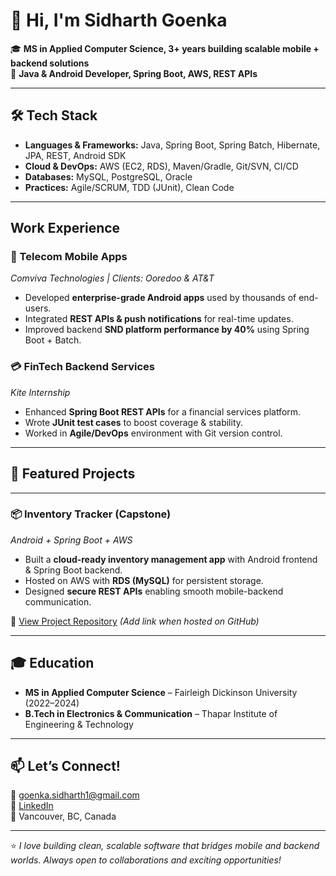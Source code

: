 # 👋 Hi, I'm Sidharth Goenka  

🎓 **MS in Applied Computer Science, 3+ years building scalable mobile + backend solutions**  
🚀 **Java & Android Developer, Spring Boot, AWS, REST APIs**  

---

## 🛠️ Tech Stack  
- **Languages & Frameworks:** Java, Spring Boot, Spring Batch, Hibernate, JPA, REST, Android SDK  
- **Cloud & DevOps:** AWS (EC2, RDS), Maven/Gradle, Git/SVN, CI/CD  
- **Databases:** MySQL, PostgreSQL, Oracle  
- **Practices:** Agile/SCRUM, TDD (JUnit), Clean Code  

---
## Work Experience
### 📲 Telecom Mobile Apps  
*Comviva Technologies | Clients: Ooredoo & AT&T*  
- Developed **enterprise-grade Android apps** used by thousands of end-users.  
- Integrated **REST APIs & push notifications** for real-time updates.  
- Improved backend **SND platform performance by 40%** using Spring Boot + Batch.  

### 💳 FinTech Backend Services  
*Kite Internship*  
- Enhanced **Spring Boot REST APIs** for a financial services platform.  
- Wrote **JUnit test cases** to boost coverage & stability.  
- Worked in **Agile/DevOps** environment with Git version control.  

---

## 📂 Featured Projects  

---

### 📦 Inventory Tracker (Capstone)  
*Android + Spring Boot + AWS*  
- Built a **cloud-ready inventory management app** with Android frontend & Spring Boot backend.  
- Hosted on AWS with **RDS (MySQL)** for persistent storage.  
- Designed **secure REST APIs** enabling smooth mobile-backend communication.  

🔗 [View Project Repository](#) *(Add link when hosted on GitHub)*  

---

## 🎓 Education  
- **MS in Applied Computer Science** – Fairleigh Dickinson University (2022–2024)  
- **B.Tech in Electronics & Communication** – Thapar Institute of Engineering & Technology  

---

## 📫 Let’s Connect!  
📧 [goenka.sidharth1@gmail.com](mailto:goenka.sidharth1@gmail.com)  
💼 [LinkedIn](https://www.linkedin.com/in/sidharth-goenka/)  
📍 Vancouver, BC, Canada  

---

⭐ *I love building clean, scalable software that bridges mobile and backend worlds. Always open to collaborations and exciting opportunities!*  
